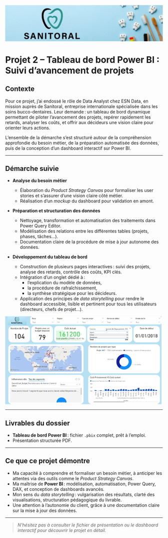 <img src="../Images/sanitoral.png" alt="Dashboard Profil" width="1100"/>


# Projet 2 – Tableau de bord Power BI : Suivi d’avancement de projets

## Contexte

Pour ce projet, j’ai endossé le rôle de Data Analyst chez ESN Data, en mission auprès de Sanitoral, entreprise internationale spécialisée dans les soins bucco-dentaires.
Leur demande : un tableau de bord dynamique permettant de piloter l’avancement des projets, repérer rapidement les retards, analyser les coûts, et offrir aux décideurs une vision claire pour orienter leurs actions.

L’ensemble de la démarche s’est structuré autour de la compréhension approfondie du besoin métier, de la préparation automatisée des données, puis de la conception d’un dashboard interactif sur Power BI.

---

## Démarche suivie

- **Analyse du besoin métier**  
  - Élaboration du *Product Strategy Canvas* pour formaliser les user stories et s’assurer d’une vision claire côté métier.
  - Réalisation d’un *mockup* du dashboard pour validation en amont.

- **Préparation et structuration des données**
  - Nettoyage, transformation et automatisation des traitements dans Power Query Editor.
  - Modélisation des relations entre les différentes tables (projets, phases, tâches…).
  - Documentation claire de la procédure de mise à jour autonome des données.

- **Développement du tableau de bord**
  - Construction de plusieurs pages interactives : suivi des projets, analyse des retards, contrôle des coûts, KPI clés.
  - Intégration d’un onglet dédié à :
    - l’explication du modèle de données,
    - la procédure de rafraîchissement,
    - la synthèse stratégique pour les décideurs.
  - Application des principes de *data storytelling* pour rendre le dashboard accessible, lisible et pertinent pour tous les utilisateurs (directeurs, chefs de projet…).
 
<img src="../Images/dent.png" alt="Dashboard Profil" width="500"/>

---

## Livrables du dossier

- **Tableau de bord Power BI** : fichier `.pbix` complet, prêt à l’emploi.
- Présentation structurée PDF.

---

## Ce que ce projet démontre

- Ma capacité à comprendre et formaliser un besoin métier, à anticiper les attentes via des outils comme le *Product Strategy Canvas*.
- Ma maîtrise de **Power BI** : modélisation, automatisation, Power Query, DAX, et conception de dashboards avancés.
- Mon sens du *data storytelling* : vulgarisation des résultats, clarté des visualisations, structuration pédagogique du livrable.
- Une attention à l’autonomie du client, grâce à une documentation claire sur la mise à jour des données.

---

> *N’hésitez pas à consulter le fichier de présentation ou le dashboard interactif pour découvrir le projet en détail.*


